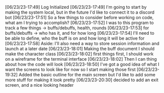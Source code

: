 [06/23/23-17:49] Log Initialized
[06/23/23-17:49] I'm going to start by making the system local, but in the future I'd like to connect it to a discord bot
[06/23/23-17:51] So a few things to consider before working on code, what am I trying to accomplish?
[06/23/23-17:52] I was to this program to track a few things -> buffs/debuffs, health, rounds
[06/23/23-17:53] for buffs/debuffs -> who has it, and for how long
[06/23/23-17:54]  I'll need to be able to define, who the buff is on and how long it will be active for
[06/23/23-17:58] Aside: I'll also need a way to store session information and launch at a later date
[06/23/23-18:01] Making the buff document I should make the character class
[06/23/23-18:02] first things first, I should work on a wireframe for the terminal interface
[06/23/23-18:02] Then I can thing about how the code will look
[06/23/23-18:50] I've got a good idea of what I want the screens to look like for now so I start making those first
[06/23/23-19:32] Added the basic outline for the main screen but I'd like to add some more stuff for making it look pretty
[06/23/23-20:30] decided to add an exit screen, and a nice looking header
